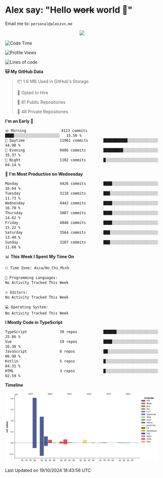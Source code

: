 # Alex say: "Hello ~~work~~ world 🐾"
Email me to: `personal@alexzvn.me`


<p align=center>
  <a href="https://skillicons.dev">
    <img src="https://skillicons.dev/icons?i=ts,js,php,nodejs,bun,vue,nuxt,react,svelte,tauri,laravel,rust,mongodb,docker,electron,redis,rabbitmq,tailwind,git,cloudflare,elysia,mysql,nginx,rollupjs,sentry,ubuntu,yarn,html,css,vite" />
  </a>
</p>

<!--START_SECTION:waka-->
![Code Time](http://img.shields.io/badge/Code%20Time-1%2C066%20hrs%2055%20mins-blue)

![Profile Views](http://img.shields.io/badge/Profile%20Views-0-blue)

![Lines of code](https://img.shields.io/badge/From%20Hello%20World%20I%27ve%20Written-40.6%20million%20lines%20of%20code-blue)

**🐱 My GitHub Data** 

> 📦 1.6 MB Used in GitHub's Storage 
 > 
> 💼 Opted to Hire
 > 
> 📜 81 Public Repositories 
 > 
> 🔑 48 Private Repositories 
 > 
**I'm an Early 🐤** 

```text
🌞 Morning                4123 commits        ████░░░░░░░░░░░░░░░░░░░░░   15.50 % 
🌆 Daytime                11961 commits       ███████████░░░░░░░░░░░░░░   44.98 % 
🌃 Evening                9406 commits        █████████░░░░░░░░░░░░░░░░   35.37 % 
🌙 Night                  1102 commits        █░░░░░░░░░░░░░░░░░░░░░░░░   04.14 % 
```
📅 **I'm Most Productive on Wednesday** 

```text
Monday                   4426 commits        ████░░░░░░░░░░░░░░░░░░░░░   16.64 % 
Tuesday                  3118 commits        ███░░░░░░░░░░░░░░░░░░░░░░   11.73 % 
Wednesday                4442 commits        ████░░░░░░░░░░░░░░░░░░░░░   16.70 % 
Thursday                 3887 commits        ████░░░░░░░░░░░░░░░░░░░░░   14.62 % 
Friday                   4048 commits        ████░░░░░░░░░░░░░░░░░░░░░   15.22 % 
Saturday                 3564 commits        ███░░░░░░░░░░░░░░░░░░░░░░   13.40 % 
Sunday                   3107 commits        ███░░░░░░░░░░░░░░░░░░░░░░   11.68 % 
```


📊 **This Week I Spent My Time On** 

```text
🕑︎ Time Zone: Asia/Ho_Chi_Minh

💬 Programming Languages: 
No Activity Tracked This Week

🔥 Editors: 
No Activity Tracked This Week

💻 Operating System: 
No Activity Tracked This Week
```

**I Mostly Code in TypeScript** 

```text
TypeScript               30 repos            ██████░░░░░░░░░░░░░░░░░░░   25.86 % 
Vue                      19 repos            ████░░░░░░░░░░░░░░░░░░░░░   16.38 % 
JavaScript               8 repos             ██░░░░░░░░░░░░░░░░░░░░░░░   06.90 % 
Kotlin                   5 repos             █░░░░░░░░░░░░░░░░░░░░░░░░   04.31 % 
HTML                     3 repos             █░░░░░░░░░░░░░░░░░░░░░░░░   02.59 % 
```



**Timeline**

![Lines of Code chart](https://raw.githubusercontent.com/alexzvn/alexzvn/main/assets/bar_graph.png)


 Last Updated on 19/10/2024 18:43:56 UTC
<!--END_SECTION:waka-->
